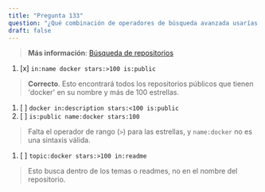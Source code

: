 ```yaml
---
title: "Pregunta 133"  
question: "¿Qué combinación de operadores de búsqueda avanzada usarías para encontrar repositorios públicos con más de 100 estrellas que mencionen 'docker' en su nombre?"  
draft: false  
---
```


> **Más información**: [Búsqueda de repositorios](https://docs.github.com/en/search-github/searching-on-github/searching-for-repositories)

1. [x] `in:name docker stars:>100 is:public`  
  > **Correcto**. Esto encontrará todos los repositorios públicos que tienen 'docker' en su nombre y más de 100 estrellas.  
1. [ ] `docker in:description stars:<100 is:public`  
1. [ ] `is:public name:docker stars:100`  
  > Falta el operador de rango (`>`) para las estrellas, y `name:docker` no es una sintaxis válida.  
1. [ ] `topic:docker stars:>100 in:readme`  
  > Esto busca dentro de los temas o readmes, no en el nombre del repositorio.  
